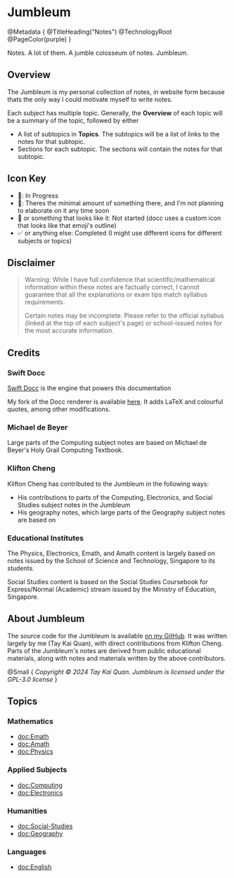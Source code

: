 # Jumbleum

@Metadata {
    @TitleHeading("Notes")
    @TechnologyRoot
    @PageColor(purple)
}

Notes. A lot of them. A jumble colosseum of notes. Jumbleum.

## Overview

The Jumbleum is my personal collection of notes, in website form because thats the only way I could motivate myself to write notes.

Each subject has multiple topic. Generally, the **Overview** of each topic will be a summary of the topic, followed by either
- A list of subtopics in **Topics**. The subtopics will be a list of links to the notes for that subtopic.
- Sections for each subtopic. The sections will contain the notes for that subtopic.

## Icon Key

- 🔄: In Progress
- 📝: Theres the minimal amount of something there, and I'm not planning to elaborate on it any time soon
- 📄 or something that looks like it: Not started (docc uses a custom icon that looks like that emoji's outline)
- ✅ or anything else: Completed (I might use different icons for different subjects or topics)

## Disclaimer

> Warning: While I have full confidence that scientific/mathematical information within these notes are factually correct, I cannot
guarantee that all the explanations or exam tips match syllabus requirements.
>
> Certain notes may be incomplete. Please refer to the official syllabus (linked at the top of each subject's page) or school-issued
notes for the most accurate information.

## Credits

### Swift Docc

[Swift Docc](https://www.swift.org/documentation/docc/) is the engine that powers this documentation

My fork of the Docc renderer is available [here](https://github.com/KaiTheRedNinja/swift-docc-render). It adds LaTeX and colourful quotes, 
among other modifications.

### Michael de Beyer

Large parts of the Computing subject notes are based on Michael de Beyer's Holy Grail Computing Textbook.

### Klifton Cheng

Klifton Cheng has contributed to the Jumbleum in the following ways:
- His contributions to parts of the Computing, Electronics, and Social Studies subject notes in the Jumbleum
- His geography notes, which large parts of the Geography subject notes are based on

### Educational Institutes

The Physics, Electronics, Emath, and Amath content is largely based on notes issued by the School of Science and Technology, Singapore to
its students.

Social Studies content is based on the Social Studies Coursebook for Express/Normal (Academic) stream issued by the Ministry of Education, Singapore.

## About Jumbleum

The source code for the Jumbleum is available [on my GitHub](https://github.com/KaiTheRedNinja/Jumbleum). It was written largely by me (Tay Kai Quan),
with direct contributions from Klifton Cheng. Parts of the Jumbleum's notes are derived from public educational materials, along with notes and materials
written by the above contributors.

@Small {
    _Copyright © 2024 Tay Kai Quan. Jumbleum is licensed under the GPL-3.0 license_
}

## Topics
### Mathematics
- <doc:Emath>
- <doc:Amath>
- <doc:Physics>

### Applied Subjects
- <doc:Computing>
- <doc:Electronics>

### Humanities
- <doc:Social-Studies>
- <doc:Geography>

### Languages
- <doc:English>
